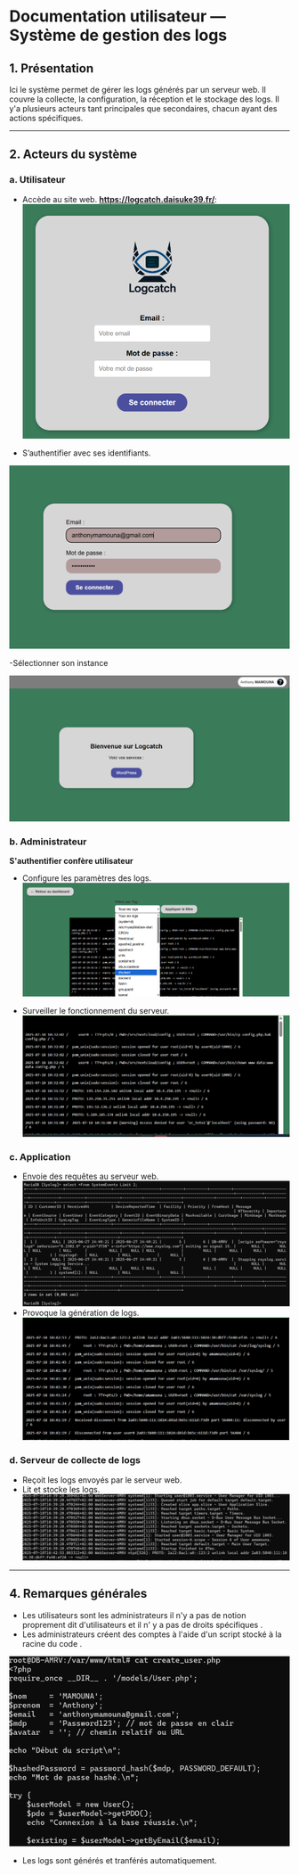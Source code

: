 # Documentation utilisateur — Système de gestion des logs

## 1. Présentation 

Ici le système permet de gérer les logs générés par un serveur web. Il couvre la collecte, la configuration, la réception et le stockage des logs. Il y'a plusieurs acteurs tant principales que secondaires, chacun ayant des actions spécifiques.



---

## 2. Acteurs du système

### a. Utilisateur
- Accède au site web.
**https://logcatch.daisuke39.fr/**:
![Se connecter](Images/Capture1.png)

- S’authentifier avec ses identifiants.

![login/mdp](Images/Capture0.png)

-Sélectionner son instance

![Instance](Images/Capture2.png)
### b. Administrateur
**S'authentifier confère utilisateur**
- Configure les paramètres des logs.
![Filtres](Images/Capture4.png)

- Surveiller le fonctionnement du serveur.
![logs](Images/Capture5.png)
### c. Application
- Envoie des requêtes au serveur web.
![requêtes](Images/Capture10.png)
- Provoque la génération de logs.
![logs serveur](Images/Capture7.png)
### d. Serveur de collecte de logs
- Reçoit les logs envoyés par le serveur web.
- Lit et stocke les logs.
![logs serveur](Images/Capture8.png)
---

## 4. Remarques générales

- Les utilisateurs sont les administrateurs il n'y a pas de notion proprement dit d'utilisateurs et il n' y a pas de droits spécifiques  .
- Les administrateurs créent des comptes à l'aide d'un script stocké  à la racine du code .

![scripts](Images/Capture9.png)

- Les logs sont générés et tranférés automatiquement.
